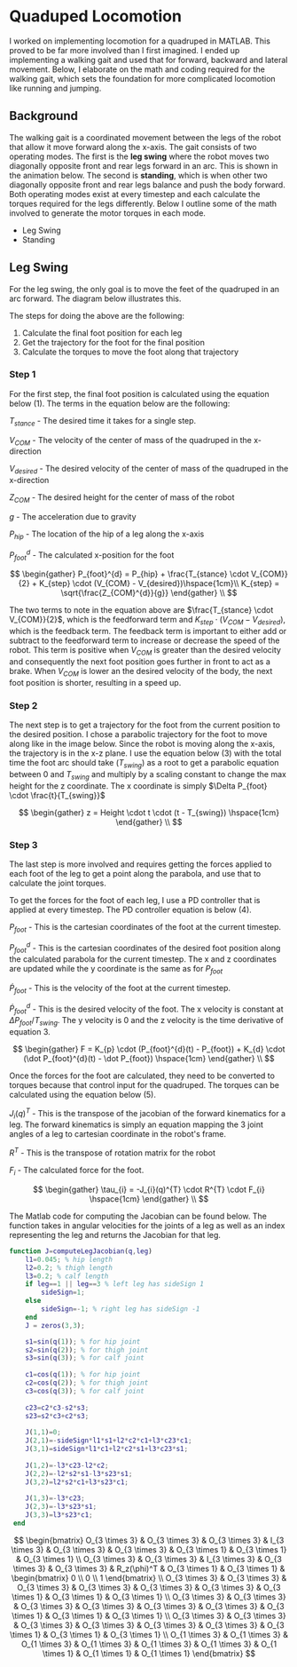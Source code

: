 # Quaduped Locomotion

I worked on implementing locomotion for a quadruped in MATLAB. This proved to be far more involved than I first imagined. I ended up implementing a walking gait and used that for forward, backward and lateral movement. Below, I elaborate on the math and coding required for the walking gait, which sets the foundation for more complicated locomotion like running and jumping.

## Background
The walking gait is a coordinated movement between the legs of the robot that allow it move forward along the x-axis. The gait consists of two operating modes. The first is the **leg swing** where the robot moves two diagonally opposite front and rear legs forward in an arc. This is shown in the animation below. The second is **standing**, which is when other two diagonally opposite front and rear legs balance and push the body forward. Both operating modes exist at every timestep and each calculate the torques required for the legs differently. Below I outline some of the math involved to generate the motor torques in each mode.

- Leg Swing
- Standing

## Leg Swing

For the leg swing, the only goal is to move the feet of the quadruped in an arc forward. The diagram below illustrates this.

The steps for doing the above are the following:
1. Calculate the final foot position for each leg
2. Get the trajectory for the foot for the final position
3. Calculate the torques to move the foot along that trajectory


### Step 1
For the first step, the final foot position is calculated using the equation below (1). The terms in the equation below are the following:

$T_{stance}$ - The desired time it takes for a single step.

$V_{COM}$ - The velocity of the center of mass of the quadruped in the x-direction

$V_{desired}$ - The desired velocity of the center of mass of the quadruped in the x-direction

$Z_{COM}$ - The desired height for the center of mass of the robot

$g$ - The acceleration due to gravity

$P_{hip}$ - The location of the hip of a leg along the x-axis

$P_{foot}^{d}$ - The calculated x-position for the foot

$$
\begin{gather}
P_{foot}^{d} = P_{hip} + \frac{T_{stance} \cdot V_{COM}}{2}  + K_{step} \cdot (V_{COM} - V_{desired})\hspace{1cm}\\
K_{step} = \sqrt{\frac{Z_{COM}^{d}}{g}}
\end{gather}
\\
$$

The two terms to note in the equation above are $\frac{T_{stance} \cdot V_{COM}}{2}$, which is the feedforward term and $K_{step} \cdot (V_{COM} - V_{desired})$, which is the feedback term. The feedback term is important to either add or subtract to the feedforward term to increase or decrease the speed of the robot. This term is positive when $V_{COM}$ is greater than the desired velocity and consequently the next foot position goes further in front to act as a brake. When $V_{COM}$ is lower an the desired velocity of the body, the next foot position is shorter, resulting in a speed up.

### Step 2
The next step is to get a trajectory for the foot from the current position to the desired position. I chose a parabolic trajectory for the foot to move along like in the image below. Since the robot is moving along the x-axis, the trajectory is in the x-z plane. I use the equation below (3) with the total time the foot arc should take ($T_{swing}$) as a root to get a parabolic equation between 0 and $T_{swing}$ and multiply by a scaling constant to change the max height for the z coordinate. The x coordinate is simply $\Delta P_{foot} \cdot \frac{t}{T_{swing}}$

$$
\begin{gather}
z = Height \cdot t \cdot (t - T_{swing})
\hspace{1cm}
\end{gather}
\\
$$

### Step 3

The last step is more involved and requires getting the forces applied to each foot of the leg to get a point along the parabola, and use that to calculate the joint torques. 

To get the forces for the foot of each leg, I use a PD controller that is applied at every timestep. The PD controller equation is below (4).

$P_{foot}$ - This is the cartesian coordinates of the foot at the current timestep.

$P_{foot}^{d}$ - This is the cartesian coordinates of the desired foot position along the calculated parabola for the current timestep. The x and z coordinates are updated while the y coordinate is the same as for $P_{foot}$

$\dot P_{foot}$ - This is the velocity of the foot at the current timestep.

$\dot P_{foot}^{d}$ - This is the desired velocity of the foot. The x velocity is constant at $\Delta P_{foot} / T_{swing}$. The y velocity is 0 and the z velocity is the time derivative of equation 3.

$$
\begin{gather}
F = K_{p} \cdot (P_{foot}^{d}(t) - P_{foot}) + K_{d} \cdot (\dot P_{foot}^{d}(t) - \dot P_{foot})
\hspace{1cm}
\end{gather}
\\
$$


Once the forces for the foot are calculated, they need to be converted to torques because that control input for the quadruped. The torques can be calculated using the equation below (5).

$J_{i}(q)^{T}$ - This is the transpose of the jacobian of the forward kinematics for a leg. The forward kinematics is simply an equation mapping the 3 joint angles of a leg to cartesian coordinate in the robot's frame.

$R^{T}$ - This is the transpose of rotation matrix for the robot

$F_{i}$ - The calculated force for the foot.

$$
\begin{gather}
\tau_{i} = -J_{i}(q)^{T} \cdot R^{T} \cdot F_{i}
\hspace{1cm}
\end{gather}
\\
$$

The Matlab code for computing the Jacobian can be found below. The function takes in angular velocities for the joints of a leg as well as an index representing the leg and returns the Jacobian for that leg.

```matlab
function J=computeLegJacobian(q,leg)
    l1=0.045; % hip length
    l2=0.2; % thigh length
    l3=0.2; % calf length
    if leg==1 || leg==3 % left leg has sideSign 1
        sideSign=1;
    else
        sideSign=-1; % right leg has sideSign -1
    end
    J = zeros(3,3);

    s1=sin(q(1)); % for hip joint
    s2=sin(q(2)); % for thigh joint
    s3=sin(q(3)); % for calf joint
    
    c1=cos(q(1)); % for hip joint
    c2=cos(q(2)); % for thigh joint
    c3=cos(q(3)); % for calf joint
    
    c23=c2*c3-s2*s3;
    s23=s2*c3+c2*s3;
    
    J(1,1)=0;
    J(2,1)=-sideSign*l1*s1+l2*c2*c1+l3*c23*c1;
    J(3,1)=sideSign*l1*c1+l2*c2*s1+l3*c23*s1;
    
    J(1,2)=-l3*c23-l2*c2;
    J(2,2)=-l2*s2*s1-l3*s23*s1;
    J(3,2)=l2*s2*c1+l3*s23*c1;
    
    J(1,3)=-l3*c23;
    J(2,3)=-l3*s23*s1;
    J(3,3)=l3*s23*c1;
 end


```


$$
\begin{bmatrix}
O_{3 \times 3} & O_{3 \times 3} & O_{3 \times 3} & I_{3 \times 3} & O_{3 \times 3} & O_{3 \times 3} & O_{3 \times 1} & O_{3 \times 1} & O_{3 \times 1} \\
O_{3 \times 3} & O_{3 \times 3} & I_{3 \times 3} & O_{3 \times 3} & O_{3 \times 3} & R_z(\phi)^T & O_{3 \times 1} & O_{3 \times 1} & \begin{bmatrix} 0 \\ 0 \\ 1 \end{bmatrix} \\
O_{3 \times 3} & O_{3 \times 3} & O_{3 \times 3} & O_{3 \times 3} & O_{3 \times 3} & O_{3 \times 3} & O_{3 \times 1} & O_{3 \times 1} & O_{3 \times 1} \\
O_{3 \times 3} & O_{3 \times 3} & O_{3 \times 3} & O_{3 \times 3} & O_{3 \times 3} & O_{3 \times 3} & O_{3 \times 1} & O_{3 \times 1} & O_{3 \times 1} \\
O_{3 \times 3} & O_{3 \times 3} & O_{3 \times 3} & O_{3 \times 3} & O_{3 \times 3} & O_{3 \times 3} & O_{3 \times 1} & O_{3 \times 1} & O_{3 \times 1} \\
O_{1 \times 3} & O_{1 \times 3} & O_{1 \times 3} & O_{1 \times 3} & O_{1 \times 3} & O_{1 \times 3} & O_{1 \times 1} & O_{1 \times 1} & O_{1 \times 1}
\end{bmatrix}
$$
